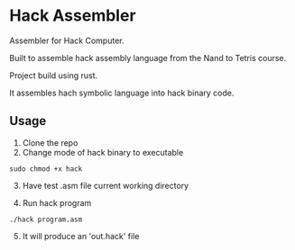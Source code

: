 # Hack Assembler

Assembler for Hack Computer.

Built to assemble hack assembly language from the Nand to Tetris course.

Project build using rust.

It assembles hach symbolic language into hack binary code.

## Usage

1. Clone the repo
2. Change mode of hack binary to executable

```
sudo chmod +x hack

```

3. Have test .asm file current working directory

4. Run hack program

```
./hack program.asm

```

5. It will produce an 'out.hack' file
